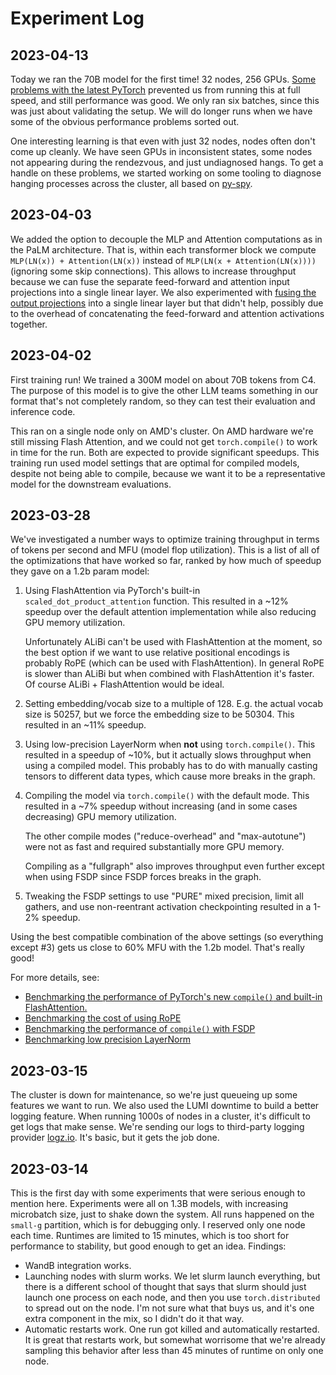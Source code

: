 Experiment Log
==============

2023-04-13
----------

Today we ran the 70B model for the first time! 32 nodes, 256 GPUs. [Some problems with the latest PyTorch](https://github.com/pytorch/pytorch/issues/97436)
prevented us from running this at full speed, and still performance was good. We only ran six batches, since this
was just about validating the setup. We will do longer runs when we have some of the obvious performance problems
sorted out.

One interesting learning is that even with just 32 nodes, nodes often don't come up cleanly. We have seen GPUs in
inconsistent states, some nodes not appearing during the rendezvous, and just undiagnosed hangs. To get a handle on
these problems, we started working on some tooling to diagnose hanging processes across the cluster, all based on
[py-spy](https://github.com/benfred/py-spy).


2023-04-03
----------

We added the option to decouple the MLP and Attention computations as in the PaLM architecture.
That is, within each transformer block we compute `MLP(LN(x)) + Attention(LN(x))` instead of `MLP(LN(x + Attention(LN(x))))` (ignoring some skip connections).
This allows to increase throughput because we can fuse the separate feed-forward and attention input projections into a single linear layer.
We also experimented with [fusing the output projections](https://github.com/allenai/LLM/pull/79) into a single linear layer but that didn't help, possibly due to the overhead of concatenating the feed-forward and attention activations together.


2023-04-02
----------

First training run! We trained a 300M model on about 70B tokens from C4.
The purpose of this model is to give the other LLM teams something in our format that's not completely random,
so they can test their evaluation and inference code.

This ran on a single node only on AMD's cluster.
On AMD hardware we're still missing Flash Attention, and we could not get `torch.compile()` to work in time for the run.
Both are expected to provide significant speedups.
This training run used model settings that are optimal for compiled models, despite not being able to compile,
because we want it to be a representative model for the downstream evaluations.


2023-03-28
----------

We've investigated a number ways to optimize training throughput in terms of tokens per second and MFU (model flop utilization). This is a list of all of the optimizations that have worked so far, ranked by how much of speedup they gave on a 1.2b param model:

1. Using FlashAttention via PyTorch's built-in `scaled_dot_product_attention` function. This resulted in a ~12% speedup over the default attention implementation while also reducing GPU memory utilization.

    Unfortunately ALiBi can't be used with FlashAttention at the moment, so the best option if we want to use relative positional encodings is probably RoPE (which can be used with FlashAttention). In general RoPE is slower than ALiBi but when combined with FlashAttention it's faster. Of course ALiBi + FlashAttention would be ideal.

1. Setting embedding/vocab size to a multiple of 128. E.g. the actual vocab size is 50257, but we force the embedding size to be 50304. This resulted in an ~11% speedup.
1. Using low-precision LayerNorm when **not** using `torch.compile()`. This resulted in a speedup of ~10%, but it actually slows throughput when using a compiled model. This probably has to do with manually casting tensors to different data types, which cause more breaks in the graph.
1. Compiling the model via `torch.compile()` with the default mode. This resulted in a ~7% speedup without increasing (and in some cases decreasing) GPU memory utilization.

    The other compile modes ("reduce-overhead" and "max-autotune") were not as fast and required substantially more GPU memory.

    Compiling as a "fullgraph" also improves throughput even further except when using FSDP since FSDP forces breaks in the graph.
1. Tweaking the FSDP settings to use "PURE" mixed precision, limit all gathers, and use non-reentrant activation checkpointing resulted in a 1-2% speedup.

Using the best compatible combination of the above settings (so everything except #3) gets us close to 60% MFU with the 1.2b model. That's really good!

For more details, see:
- [Benchmarking the performance of PyTorch's new `compile()` and built-in FlashAttention.](https://wandb.ai/ai2-llm/petew-torch2-benchmarks/reports/PyTorch-2-0-benchmarks--VmlldzozODQyMDY5?accessToken=2fh801xe265n5xx7juphb1xnx8itvls8g7nrqsjdd4ja0xlks7kaozue94z2mez3)
- [Benchmarking the cost of using RoPE](https://wandb.ai/ai2-llm/rope-benchmarks/reports/Benchmarking-RoPE--VmlldzozODQ1MjMz)
- [Benchmarking the performance of `compile()` with FSDP](https://wandb.ai/ai2-llm/fsdp-compile-benchmarks)
- [Benchmarking low precision LayerNorm](https://api.wandb.ai/links/ai2-llm/9favfpnh)


2023-03-15
----------

The cluster is down for maintenance, so we're just queueing up some features we want to run. We also used the LUMI downtime to build a better logging feature. When running 1000s of nodes in a cluster, it's difficult to get logs that make sense. We're sending our logs to third-party logging provider [logz.io](https://logz.io). It's basic, but it gets the job done.


2023-03-14
----------

This is the first day with some experiments that were serious enough to mention here.
Experiments were all on 1.3B models, with increasing microbatch size, just to shake down the system.
All runs happened on the `small-g` partition, which is for debugging only.
I reserved only one node each time.
Runtimes are limited to 15 minutes, which is too short for performance to stability, but good enough to get an idea.
Findings:
 * WandB integration works.
 * Launching nodes with slurm works.
   We let slurm launch everything, but there is a different school of thought that says that slurm should just launch one process on each node, and then you use `torch.distributed` to spread out on the node.
   I'm not sure what that buys us, and it's one extra component in the mix, so I didn't do it that way.
 * Automatic restarts work. One run got killed and automatically restarted.
   It is great that restarts work, but somewhat worrisome that we're already sampling this behavior after less than 45 minutes of runtime on only one node.

